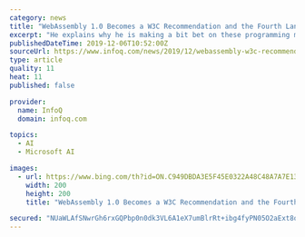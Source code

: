 ```yaml
---
category: news
title: "WebAssembly 1.0 Becomes a W3C Recommendation and the Fourth Language to Run Natively in Browsers"
excerpt: "He explains why he is making a bit bet on these programming models in the Azure Functions service. Chris Riccomini talks about the current ... that can be achieved by simply using Open Web Platform technologies. In a world where machine learning and Artificial Intelligence become more and more common, it is important to enable high performance ..."
publishedDateTime: 2019-12-06T10:52:00Z
sourceUrl: https://www.infoq.com/news/2019/12/webassembly-w3c-recommendation/
type: article
quality: 11
heat: 11
published: false

provider:
  name: InfoQ
  domain: infoq.com

topics:
  - AI
  - Microsoft AI

images:
  - url: https://www.bing.com/th?id=ON.C949DBDA3E5F45E0322A48C48A7A7E13
    width: 200
    height: 200
    title: "WebAssembly 1.0 Becomes a W3C Recommendation and the Fourth Language to Run Natively in Browsers"

secured: "NUaWLAfSNwrGh6rxGQPbp0n0dk3VL6A1eX7umBlrRt+ibg4fyPN05O2aExt8ohacCdN9mxN3ScgvVN5jEHCsQzaugFURJaAdlNlgsGSnmf9XyoGb0GbLBmWjnbagTR5elpLMHQKYVVZ0HRoOIL7e+1UIbcIzkuI4R/iPzkA08w2TKq9W9UqH2QLufOfNP0aSUKZommJxSkN0OZVqKetBiu9LFgWbAEogJpRqfGG4B8n5GtGVzemcykvnAEBKZ6bE+5TbVB0KCZY7dCImnR2HNQ==;FWHiYQLoVvmwqSSSLe8c6w=="
---
```


